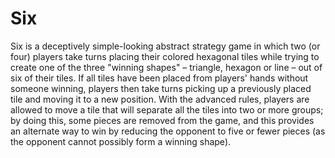 # Six
Six is a deceptively simple-looking abstract strategy game in which two (or four) players take turns placing their colored hexagonal tiles while trying to create one of the three "winning shapes" – triangle, hexagon or line – out of six of their tiles. If all tiles have been placed from players' hands without someone winning, players then take turns picking up a previously placed tile and moving it to a new position. With the advanced rules, players are allowed to move a tile that will separate all the tiles into two or more groups; by doing this, some pieces are removed from the game, and this provides an alternate way to win by reducing the opponent to five or fewer pieces (as the opponent cannot possibly form a winning shape).
